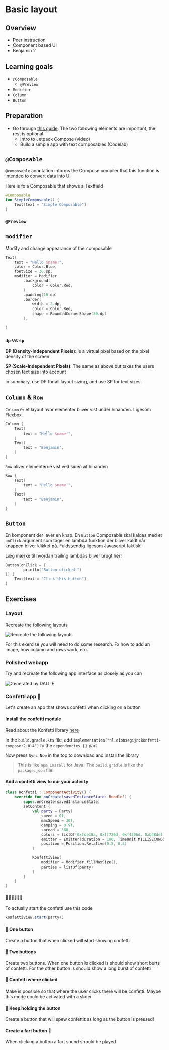 # Basic layout



## Overview

- Peer instruction
- Component based UI
- Benjamin 2



## Learning goals

- `@Composable`
  - `@Preview`
- `Modifier`
- `Column`
- `Button`



## Preparation

- Go through [this guide](https://developer.android.com/courses/pathways/android-basics-compose-unit-1-pathway-3). The two following elements are important, the rest is optional
  - Intro to Jetpack Compose (video)
  - Build a simple app with text composables (Codelab)



## `@Composable`

`@composable` annotation informs the Compose compiler that this function is intended to convert data into UI



Here is fx a Composable that shows a Textfield

```kotlin
@Composable
fun SimpleComposable() {
    Text(text = "Simple Composable")
}
```



### `@Preview`





## `modifier`

Modify and change appearance of the composable



```kotlin
Text(
    text = "Hello $name!",
    color = Color.Blue,
    fontSize = 30.sp,
    modifier = Modifier
        .background(
            color = Color.Red,
        )
        .padding(16.dp)
        .border(
            width = 2.dp,
            color = Color.Red,
            shape = RoundedCornerShape(30.dp)
        ),

)
```



### `dp` vs `sp`

**DP (Density-Independent Pixels)**: Is a virtual pixel based on the pixel density of the screen. 

**SP (Scale-Independent Pixels)**: The same as above but takes the users chosen text size into account

In summary, use DP for all layout sizing, and use SP for text sizes. 



## `Column` & `Row`



`Column` er et layout hvor elementer bliver vist under hinanden. Ligesom Flexbox

```kotlin
Column {
    Text(
        text = "Hello $name!",
    )
    Text(
        text = "Benjamin",
    )
}
```



`Row` bliver elementerne vist ved siden af hinanden

```kotlin
Row {
    Text(
        text = "Hello $name!",
    )
    Text(
        text = "Benjamin",
    )
}
```



## `Button`

En komponent der laver en knap. En `Button` Composable skal kaldes med et `onClick` argument som tager en lambda funktion der bliver kaldt når knappen bliver klikket på. Fuldstændig ligesom Javascript faktisk!

Læg mærke til hvordan trailing lambdas bliver brugt her!

```kotlin
Button(onClick = {
		println("Button clicked!")
}) {
    Text(text = "Click this button")
}
```



## Exercises



### Layout

Recreate the following layouts

![Recreate the following layouts](assets/CleanShot-2023-02-27-at-11.04.42.png)

For this exercise you will need to do some research. Fx how to add an image, how column and rows work, etc. 



### Polished webapp

Try and recreate the following app interface as closely as you can

![Generated by DALL·E](https://files.oaiusercontent.com/file-gROOqKGAbyOqOe0FQMS4ZqaJ?se=2024-01-15T10%3A23%3A35Z&sp=r&sv=2021-08-06&sr=b&rscc=max-age%3D31536000%2C%20immutable&rscd=attachment%3B%20filename%3D0fef7717-6de1-4dc2-b781-405ed7024ab1.webp&sig=7nbR53ZBOd7CT3JK46Hv8QCFdYyqB%2BE0H3B2XUw3go4%3D)



### Confetti app 🎉

Let's create an app that shows confetti when clicking on a button



#### Install the confetti module

Read about the Konfetti library [here](https://github.com/DanielMartinus/Konfetti)

In the `build.gradle.kts` file, add `implementation("nl.dionsegijn:konfetti-compose:2.0.4")` to the `dependencies {}` part

Now press `Sync Now` in the top to download and install the library

> This is like `npm install` for Java! The `build.gradle` is like the `package.json` file!



#### Add a confetti view to our your activity

```kotlin
class Konfetti : ComponentActivity() {
    override fun onCreate(savedInstanceState: Bundle?) {
        super.onCreate(savedInstanceState)
        setContent {
            val party = Party(
                speed = 0f,
                maxSpeed = 30f,
                damping = 0.9f,
                spread = 360,
                colors = listOf(0xfce18a, 0xff726d, 0xf4306d, 0xb48def),
                emitter = Emitter(duration = 100, TimeUnit.MILLISECONDS).max(100),
                position = Position.Relative(0.5, 0.3)
            )

            KonfettiView(
                modifier = Modifier.fillMaxSize(),
                parties = listOf(party)
            )
        }
    }
}
```



#### 🎉🎉🎉🎉🎉🎉

To actually start the confetti use this code

```java
konfettiView.start(party);
```



#### 📝 One button

Create a button that when clicked will start showing confetti



#### 📝 Two buttons

Create two buttons. When one button is clicked is should show short burts of confetti. For the other button is should show a long burst of confetti



#### 📝 Confetti where clicked

Make is possible so that where the user clicks there will be confetti. Maybe this mode could be activated with a slider.



#### 📝 Keep holding the button

Create a button that will spew confettit as long as the button is pressed!



#### Create a fart button 💨

When clicking a button a fart sound should be played

